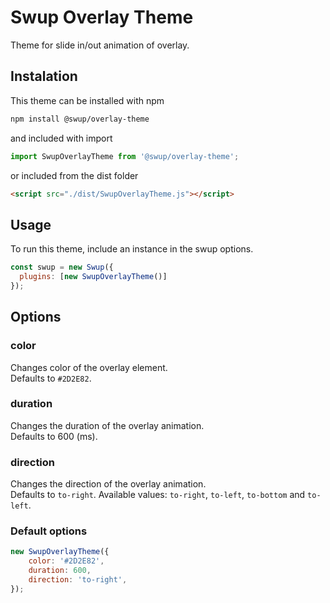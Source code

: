 # Swup Overlay Theme
Theme for slide in/out animation of overlay. 

## Instalation

This theme can be installed with npm

```bash
npm install @swup/overlay-theme
```

and included with import

```javascript
import SwupOverlayTheme from '@swup/overlay-theme';
```

or included from the dist folder

```html
<script src="./dist/SwupOverlayTheme.js"></script>
```

## Usage

To run this theme, include an instance in the swup options.

```javascript
const swup = new Swup({
  plugins: [new SwupOverlayTheme()]
});
```

## Options
### color 
Changes color of the overlay element.   
Defaults to `#2D2E82`.

### duration 
Changes the duration of the overlay animation.    
Defaults to 600 (ms).

### direction 
Changes the direction of the overlay animation.    
Defaults to `to-right`. Available values: `to-right`, `to-left`, `to-bottom` and `to-left`.

### Default options
```javascript
new SwupOverlayTheme({
    color: '#2D2E82',
    duration: 600,
    direction: 'to-right',
});
```


